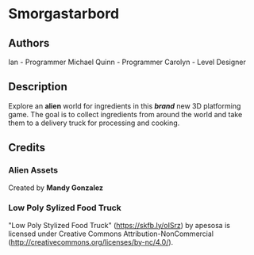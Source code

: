 # Smorgastarbord

## Authors
Ian - Programmer
Michael Quinn - Programmer
Carolyn - Level Designer

## Description
Explore an **alien** world for ingredients in this ***brand*** new 3D platforming game. The goal is to collect ingredients from around the world and take them to a delivery truck for processing and cooking.

## Credits
### Alien Assets
Created by **Mandy Gonzalez**

### Low Poly Sylized Food Truck
"Low Poly Stylized Food Truck" (https://skfb.ly/oISrz) by apesosa is licensed under Creative Commons Attribution-NonCommercial (http://creativecommons.org/licenses/by-nc/4.0/).